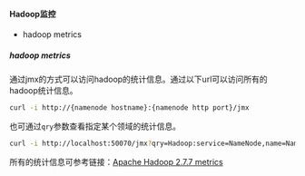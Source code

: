 #### Hadoop监控

- hadoop metrics



##### hadoop metrics

通过jmx的方式可以访问hadoop的统计信息。通过以下url可以访问所有的hadoop统计信息。

```bash
curl -i http://{namenode hostname}:{namenode http port}/jmx
```

也可通过`qry`参数查看指定某个领域的统计信息。

```bash
curl -i http://localhost:50070/jmx?qry=Hadoop:service=NameNode,name=NameNodeInfo
```

所有的统计信息可参考链接：[Apache Hadoop 2.7.7 metrics](https://hadoop.apache.org/docs/r2.7.7/hadoop-project-dist/hadoop-common/Metrics.html#FSNamesystem)



